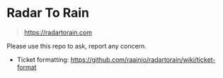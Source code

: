 # Radar To Rain
> https://radartorain.com

Please use this repo to ask, report any concern.

- Ticket formatting: https://github.com/raainio/radartorain/wiki/ticket-format

